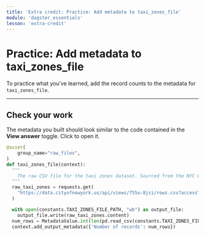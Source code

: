 ```yaml
---
title: 'Extra credit: Practice: Add metadata to taxi_zones_file'
module: 'dagster_essentials'
lesson: 'extra-credit'
---
```


# Practice: Add metadata to taxi_zones_file

To practice what you’ve learned, add the record counts to the metadata for `taxi_zones_file`.

---

## Check your work

The metadata you built should look similar to the code contained in the **View answer** toggle. Click to open it.

```python {% obfuscated="true" %}
@asset(
    group_name="raw_files",
)
def taxi_zones_file(context):
  """
    The raw CSV file for the taxi zones dataset. Sourced from the NYC Open Data portal.
  """
  raw_taxi_zones = requests.get(
    "https://data.cityofnewyork.us/api/views/755u-8jsi/rows.csv?accessType=DOWNLOAD"
  )

  with open(constants.TAXI_ZONES_FILE_PATH, "wb") as output_file:
    output_file.write(raw_taxi_zones.content)
  num_rows = MetadataValue.int(len(pd.read_csv(constants.TAXI_ZONES_FILE_PATH)))
  context.add_output_metadata({'Number of records': num_rows})
```

